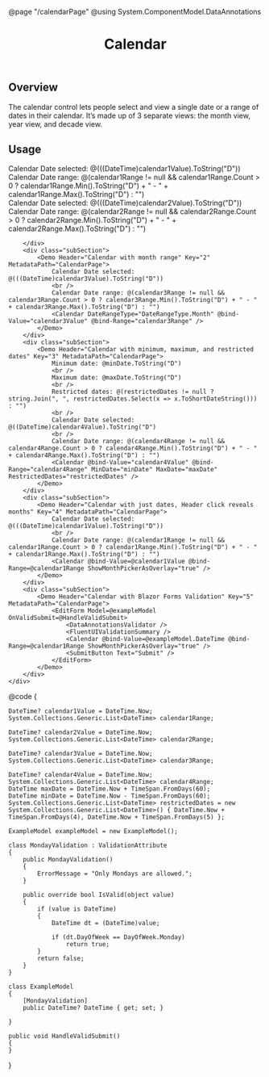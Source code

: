 ﻿@page "/calendarPage"
@using System.ComponentModel.DataAnnotations

<header class="root">
    <h1 class="title">Calendar</h1>
</header>
<div class="section" style="transition-delay: 0s;">
    <div id="overview" tabindex="-1">
        <h2 class="subHeading hiddenContent">Overview</h2>
    </div>
    <div class="content">
        <div class="ms-Markdown">
            <p>
                The calendar control lets people select and view a single date or a range of dates in their calendar. It’s made up of 3 separate views: the month view, year view, and decade view.
            </p>
        </div>
    </div>
</div>

<div class="section" style="transition-delay: 0s;">
    <div id="overview" tabindex="-1">
        <h2 class="subHeading">Usage</h2>
    </div>
    <div>
        <div class="subSection">
            <Demo Header="single date range" Key="0" MetadataPath="CalendarPage">
                Calendar Date selected: @(((DateTime)calendar1Value).ToString("D"))
                <br />
                Calendar Date range: @(calendar1Range != null && calendar1Range.Count > 0 ? calendar1Range.Min().ToString("D") + " - " + calendar1Range.Max().ToString("D") : "")
                <Calendar @bind-Value=@calendar1Value @bind-Range=@calendar1Range />
            </Demo>
        </div>
        <div class="subSection">
            <Demo Header="Calendar with week range" Key="1" MetadataPath="CalendarPage">
                Calendar Date selected: @(((DateTime)calendar2Value).ToString("D"))
                <br />
                Calendar Date range: @(calendar2Range != null && calendar2Range.Count > 0 ? calendar2Range.Min().ToString("D") + " - " + calendar2Range.Max().ToString("D") : "")
                <Calendar DateRangeType="DateRangeType.Week" @bind-Value="calendar2Value" @bind-Range="calendar2Range" />
            </Demo>

        </div>
        <div class="subSection">
            <Demo Header="Calendar with month range" Key="2" MetadataPath="CalendarPage">
                Calendar Date selected: @(((DateTime)calendar3Value).ToString("D"))
                <br />
                Calendar Date range: @(calendar3Range != null && calendar3Range.Count > 0 ? calendar3Range.Min().ToString("D") + " - " + calendar3Range.Max().ToString("D") : "")
                <Calendar DateRangeType="DateRangeType.Month" @bind-Value="calendar3Value" @bind-Range="calendar3Range" />
            </Demo>
        </div>
        <div class="subSection">
            <Demo Header="Calendar with minimum, maximum, and restricted dates" Key="3" MetadataPath="CalendarPage">
                Minimum date: @minDate.ToString("D")
                <br />
                Maximum date: @maxDate.ToString("D")
                <br />
                Restricted dates: @(restrictedDates != null ? string.Join(", ", restrictedDates.Select(x => x.ToShortDateString())) : "")
                <br />
                Calendar Date selected: @((DateTime)calendar4Value).ToString("D")
                <br />
                Calendar Date range: @(calendar4Range != null && calendar4Range.Count > 0 ? calendar4Range.Min().ToString("D") + " - " + calendar4Range.Max().ToString("D") : "")
                <Calendar @bind-Value="calendar4Value" @bind-Range="calendar4Range" MinDate="minDate" MaxDate="maxDate" RestrictedDates="restrictedDates" />
            </Demo>
        </div>
        <div class="subSection">
            <Demo Header="Calendar with just dates, Header click reveals months" Key="4" MetadataPath="CalendarPage">
                Calendar Date selected: @(((DateTime)calendar1Value).ToString("D"))
                <br />
                Calendar Date range: @(calendar1Range != null && calendar1Range.Count > 0 ? calendar1Range.Min().ToString("D") + " - " + calendar1Range.Max().ToString("D") : "")
                <Calendar @bind-Value=@calendar1Value @bind-Range=@calendar1Range ShowMonthPickerAsOverlay="true" />
            </Demo>
        </div>
        <div class="subSection">
            <Demo Header="Calendar with Blazor Forms Validation" Key="5" MetadataPath="CalendarPage">
                <EditForm Model=@exampleModel OnValidSubmit=@HandleValidSubmit>
                    <DataAnnotationsValidator />
                    <FluentUIValidationSummary />
                    <Calendar @bind-Value=@exampleModel.DateTime @bind-Range=@calendar1Range ShowMonthPickerAsOverlay="true" />
                    <SubmitButton Text="Submit" />
                </EditForm>
            </Demo>
        </div>
    </div>
</div>


@code {

    DateTime? calendar1Value = DateTime.Now;
    System.Collections.Generic.List<DateTime> calendar1Range;

    DateTime? calendar2Value = DateTime.Now;
    System.Collections.Generic.List<DateTime> calendar2Range;

    DateTime? calendar3Value = DateTime.Now;
    System.Collections.Generic.List<DateTime> calendar3Range;

    DateTime? calendar4Value = DateTime.Now;
    System.Collections.Generic.List<DateTime> calendar4Range;
    DateTime maxDate = DateTime.Now + TimeSpan.FromDays(60);
    DateTime minDate = DateTime.Now - TimeSpan.FromDays(60);
    System.Collections.Generic.List<DateTime> restrictedDates = new System.Collections.Generic.List<DateTime>() { DateTime.Now + TimeSpan.FromDays(4), DateTime.Now + TimeSpan.FromDays(5) };

    ExampleModel exampleModel = new ExampleModel();

    class MondayValidation : ValidationAttribute
    {
        public MondayValidation()
        {
            ErrorMessage = "Only Mondays are allowed.";
        }

        public override bool IsValid(object value)
        {
            if (value is DateTime)
            {
                DateTime dt = (DateTime)value;

                if (dt.DayOfWeek == DayOfWeek.Monday)
                    return true;
            }
            return false;
        }
    }

    class ExampleModel
    {
        [MondayValidation]
        public DateTime? DateTime { get; set; }

    }

    public void HandleValidSubmit()
    {
    }
}
